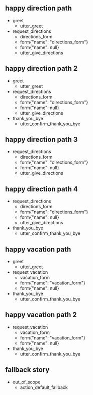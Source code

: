 <!-- With Hello --->

## happy direction path
* greet
    - utter_greet
* request_directions
    - directions_form
    - form{"name": "directions_form"}
    - form{"name": null}
    - utter_give_directions

## happy direction path 2
* greet
    - utter_greet
* request_directions
    - directions_form
    - form{"name": "directions_form"}
    - form{"name": null}
    - utter_give_directions
* thank_you_bye
    - utter_confirm_thank_you_bye

<!-- No Hello --->

## happy direction path 3
* request_directions
    - directions_form
    - form{"name": "directions_form"}
    - form{"name": null}
    - utter_give_directions

## happy direction path 4
* request_directions
    - directions_form
    - form{"name": "directions_form"}
    - form{"name": null}
    - utter_give_directions
* thank_you_bye
    - utter_confirm_thank_you_bye

<!-- With Hello --->
	
## happy vacation path
* greet
    - utter_greet
* request_vacation
    - vacation_form
	- form{"name": "vacation_form"}
	- form{"name": null}
	<!-- TODO: utter confirm vacation --->
* thank_you_bye
    - utter_confirm_thank_you_bye
	
<!-- No Hello --->

## happy vacation path 2
* request_vacation
    - vacation_form
	- form{"name": "vacation_form"}
	- form{"name": null}
	<!-- TODO: utter confirm vacation --->
* thank_you_bye
    - utter_confirm_thank_you_bye

## fallback story
* out_of_scope
    - action_default_fallback 

